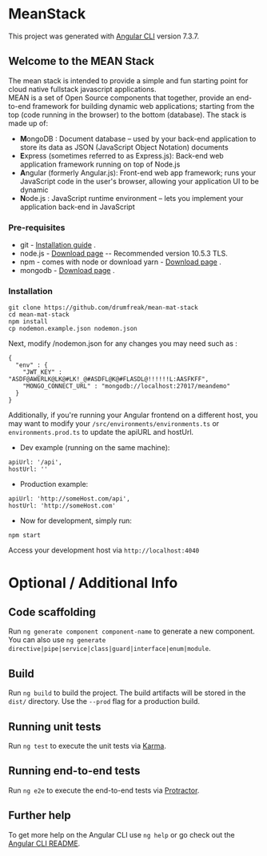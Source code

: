 # MeanStack

This project was generated with [Angular CLI](https://github.com/angular/angular-cli) version 7.3.7.

## Welcome to the MEAN Stack

The mean stack is intended to provide a simple and fun starting point for cloud native fullstack javascript applications.   
MEAN is a set of Open Source components that together, provide an end-to-end framework for building dynamic web applications; starting from the top (code running in the browser) to the bottom (database). The stack is made up of:

- **M**ongoDB : Document database – used by your back-end application to store its data as JSON (JavaScript Object Notation) documents
- **E**xpress (sometimes referred to as Express.js): Back-end web application framework running on top of Node.js
- **A**ngular (formerly Angular.js): Front-end web app framework; runs your JavaScript code in the user's browser, allowing your application UI to be dynamic
- **N**ode.js : JavaScript runtime environment – lets you implement your application back-end in JavaScript

### Pre-requisites
* git - [Installation guide](https://www.linode.com/docs/development/version-control/how-to-install-git-on-linux-mac-and-windows/) .  
* node.js - [Download page](https://nodejs.org/en/download/) -- Recommended version 10.5.3 TLS.  
* npm - comes with node or download yarn - [Download page](https://yarnpkg.com/lang/en/docs/install) .  
* mongodb - [Download page](https://www.mongodb.com/download-center/community) .  

### Installation 
``` 
git clone https://github.com/drumfreak/mean-mat-stack
cd mean-mat-stack
npm install
cp nodemon.example.json nodemon.json
```

Next, modify /nodemon.json for any changes you may need such as :

```
{
  "env" : {
    "JWT_KEY" : "ASDF@AWERLK@LK@#LK!_@#ASDFL@K@#FLASDL@!!!!!!L:AASFKFF",
    "MONGO_CONNECT_URL" : "mongodb://localhost:27017/meandemo"
  }
}
```

Additionally, if you're running your Angular frontend on a different host, you may want to modify your `/src/environments/environments.ts` or `environments.prod.ts` to update the apiURL and hostUrl.

* Dev example (running on the same machine):

```
apiUrl: '/api',
hostUrl: ''
```

* Production example:

```
apiUrl: 'http://someHost.com/api',
hostUrl: 'http://someHost.com'
```

* Now for development, simply run: 

```
npm start
```

Access your development host via `http://localhost:4040`


# Optional / Additional Info

## Code scaffolding

Run `ng generate component component-name` to generate a new component. You can also use `ng generate directive|pipe|service|class|guard|interface|enum|module`.

## Build

Run `ng build` to build the project. The build artifacts will be stored in the `dist/` directory. Use the `--prod` flag for a production build.

## Running unit tests

Run `ng test` to execute the unit tests via [Karma](https://karma-runner.github.io).

## Running end-to-end tests

Run `ng e2e` to execute the end-to-end tests via [Protractor](http://www.protractortest.org/).

## Further help

To get more help on the Angular CLI use `ng help` or go check out the [Angular CLI README](https://github.com/angular/angular-cli/blob/master/README.md).
